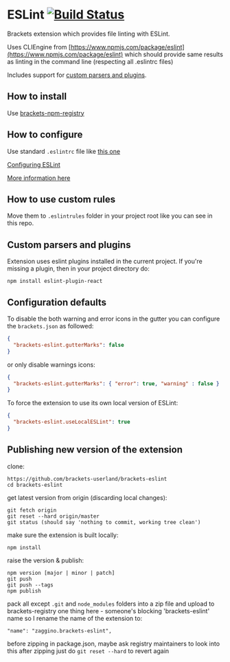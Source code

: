 # ESLint [![Build Status](https://travis-ci.org/brackets-userland/brackets-eslint.svg?branch=master)](https://travis-ci.org/brackets-userland/brackets-eslint)

Brackets extension which provides file linting with ESLint.

Uses CLIEngine from [https://www.npmjs.com/package/eslint](https://www.npmjs.com/package/eslint)
which should provide same results as linting in the command line (respecting all .eslintrc files)

Includes support for [custom parsers and plugins](#custom-parsers-and-plugins).

## How to install

Use [brackets-npm-registry](https://github.com/brackets-userland/brackets-npm-registry)

## How to configure

Use standard `.eslintrc` file like [this one](https://github.com/adobe/brackets/blob/master/.eslintrc.js)

[Configuring ESLint](http://eslint.org/docs/user-guide/configuring)

[More information here](https://github.com/brackets-userland/brackets-eslint/issues/46)

## How to use custom rules

Move them to `.eslintrules` folder in your project root like you can see in this repo.

## Custom parsers and plugins

Extension uses eslint plugins installed in the current project. If you're missing a plugin, then in your project directory do:

```
npm install eslint-plugin-react
```

## Configuration defaults

To disable the both warning and error icons in the gutter you can configure the `brackets.json` as followed:

```JSON
{
  "brackets-eslint.gutterMarks": false
}
```

or only disable warnings icons:

```JSON
{
  "brackets-eslint.gutterMarks": { "error": true, "warning" : false }
}
```

To force the extension to use its own local version of ESLint:

```JSON
{
  "brackets-eslint.useLocalESLint": true
}
```

## Publishing new version of the extension

clone:
```
https://github.com/brackets-userland/brackets-eslint
cd brackets-eslint
```

get latest version from origin (discarding local changes):
```
git fetch origin
git reset --hard origin/master
git status (should say 'nothing to commit, working tree clean')
```

make sure the extension is built locally:
```
npm install
```

raise the version & publish:
```
npm version [major | minor | patch]
git push
git push --tags
npm publish
```

pack all except `.git` and `node_modules` folders into a zip file and upload to brackets-registry
one thing here - someone's blocking 'brackets-eslint' name so I rename the name of the extension to:
```
"name": "zaggino.brackets-eslint",
```
before zipping in package.json, maybe ask registry maintainers to look into this
after zipping just do `git reset --hard` to revert again
